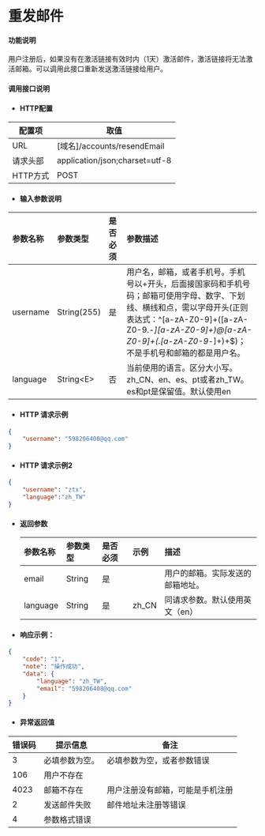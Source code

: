 # 重发邮件

#### 功能说明

用户注册后，如果没有在激活链接有效时内（1天）激活邮件，激活链接将无法激活邮箱。可以调用此接口重新发送激活链接给用户。

#### 调用接口说明

* #### HTTP配置

| 配置项 | 取值 |
| --- | --- |
| URL | \[域名\]/accounts/resendEmail |
| 请求头部 | application/json;charset=utf-8 |
| HTTP方式 | POST |

* #### 输入参数说明

| 参数名称 | 参数类型 | 是否必须 | 参数描述 |
| :--- | :--- | :--- | :--- |
| username | String\(255\) | 是 | 用户名，邮箱，或者手机号。手机号以+开头，后面接国家码和手机号码；邮箱可使用字母、数字、下划线、横线和点，需以字母开头\(正则表达式：^\[a-zA-Z0-9\]+\(\[a-zA-Z0-9._-\]\[a-zA-Z0-9\]+\)@\[a-zA-Z0-9\]+\(.\[a-zA-Z0-9_-\]+\)+$\)；不是手机号和邮箱的都是用户名。 |
| language | String&lt;E&gt; | 否 | 当前使用的语言。区分大小写。zh\_CN、en、es、pt或者zh\_TW。es和pt是保留值。默认使用en |

* #### HTTP 请求示例

```json
{
    "username": "598206408@qq.com"
}
```

* #### HTTP 请求示例2

```json
{
    "username": "ztx",
    "language":"zh_TW"
}
```

* #### 返回参数

  | 参数名称 | 参数类型 | 是否必须 | 示例 | 描述 |
  | :--- | :--- | :--- | :--- | :--- |
  | email | String | 是 |  | 用户的邮箱。实际发送的邮箱地址。 |
  | language | String | 是 | zh\_CN | 同请求参数。默认使用英文（en） |
* #### 响应示例：

```json
{
    "code": "1",
    "note": "操作成功",
    "data": {
        "language": "zh_TW",
        "email": "598206408@qq.com"
    }
}
```

* #### 异常返回值

| 错误码 | 提示信息 | 备注 |
| --- | --- | --- |
| 3 | 必填参数为空。 | 必填参数为空，或者参数错误 |
| 106 | 用户不存在 |  |
| 4023 | 邮箱不存在 | 用户注册没有邮箱，可能是手机注册 |
| 2 | 发送邮件失败 | 邮件地址未注册等错误 |
| 4 | 参数格式错误 |  |



